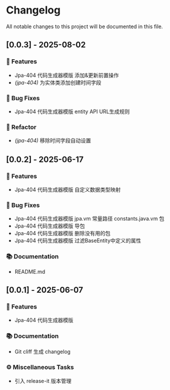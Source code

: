 # Changelog

All notable changes to this project will be documented in this file.

## [0.0.3] - 2025-08-02

### 🚀 Features

- Jpa-404 代码生成器模版 添加&更新前置操作
- *(jpa-404)* 为实体类添加创建时间字段

### 🐛 Bug Fixes

- Jpa-404 代码生成器模版 entity API URL生成规则

### 🚜 Refactor

- *(jpa-404)* 移除时间字段自动设置

## [0.0.2] - 2025-06-17

### 🚀 Features

- Jpa-404 代码生成器模版 自定义数据类型映射

### 🐛 Bug Fixes

- Jpa-404 代码生成器模版 jpa.vm 常量路径 constants.java.vm 包
- Jpa-404 代码生成器模版 导包
- Jpa-404 代码生成器模版 删除没有用的包
- Jpa-404 代码生成器模版 过滤BaseEntity中定义的属性

### 📚 Documentation

- README.md

## [0.0.1] - 2025-06-07

### 🚀 Features

- Jpa-404 代码生成器模版

### 📚 Documentation

- Git cliff 生成 changelog

### ⚙️ Miscellaneous Tasks

- 引入 release-it 版本管理

<!-- generated by git-cliff -->
